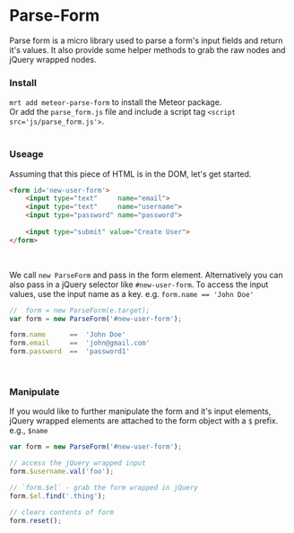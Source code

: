 # Parse-Form

Parse form is a micro library used to parse a form's input fields and return it's values. It also provide some helper methods to grab the raw nodes and jQuery wrapped nodes.



### Install

`mrt add meteor-parse-form` to install the Meteor package.  
Or add the `parse_form.js` file and include a script tag `<script src='js/parse_form.js'>`.  
<br/>



### Useage

Assuming that this piece of HTML is in the DOM, let's get started.

```html
<form id='new-user-form'>
    <input type="text"     name="email">
    <input type="text"     name="username">
    <input type="password" name="password">
    
    <input type="submit" value="Create User">
</form>
```
<br/>



We call `new ParseForm` and pass in the form element. Alternatively you can also pass in a jQuery selector like `#new-user-form`. To access the input values, use the input name as a key. e.g. `form.name == 'John Doe'`


```javascript
//  form = new ParseForm(e.target);
var form = new ParseForm('#new-user-form');

form.name      ==  'John Doe'
form.email     ==  'john@gmail.com'
form.password  ==  'password1'
```
<br/>



### Manipulate

If you would like to further manipulate the form and it's input elements, jQuery wrapped elements are attached to the form object with a `$` prefix. e.g., `$name`

```js
var form = new ParseForm('#new-user-form');

// access the jQuery wrapped input
form.$username.val('foo');

// `form.$el` - grab the form wrapped in jQuery
form.$el.find('.thing');

// clears contents of form
form.reset();
```
